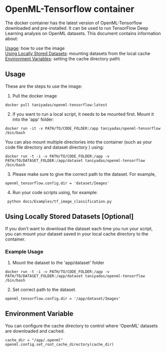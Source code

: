 # OpenML-Tensorflow container

The docker container has the latest version of OpenML-Tensorflow downloaded and pre-installed. It can be used to run TensorFlow Deep Learning analysis on OpenML datasets. 
This document contains information about:

[Usage](#usage): how to use the image\
[Using Locally Stored Datasets](#using-locally-stored-datasets-optional): mounting datasets from the local cache\
[Environment Variables](#environment-variable): setting the cache directory path\

## Usage

These are the steps to use the image:

1. Pull the docker image 
```
docker pull taniyadas/openml-tensorflow:latest
```
2. If you want to run a local script, it needs to be mounted first. Mount it into the 'app' folder:
```text
docker run -it -v PATH/TO/CODE_FOLDER:/app taniyadas/openml-tensorflow /bin/bash
```
You can also mount multiple directories into the container (such as your code file directory and dataset directory ) using:
```text
docker run -t -i -v PATH/TO/CODE_FOLDER:/app -v PATH/TO/DATASET_FOLDER:/app/dataset taniyadas/openml-tensorflow /bin/bash
```
3. Please make sure to give the correct path to the dataset. For example, 
```text
openml_tensorflow.config.dir = 'dataset/Images'
```
4. Run your code scripts using, for example:
```text
 python docs/Examples/tf_image_classification.py
```

## Using Locally Stored Datasets [Optional]

If you don't want to download the dataset each time you run your script, you can mount your dataset saved in your local cache directory to the container. 

### Example Usage

1. Mount the dataset to the 'app/dataset' folder

```
docker run -t -i -v PATH/TO/CODE_FOLDER:/app -v PATH/TO/DATASET_FOLDER:/app/dataset taniyadas/openml-tensorflow /bin/bash
```

2. Set correct path to the dataset.  
```text
openml_tensorflow.config.dir = '/app/dataset/Images'
``` 

## Environment Variable 

You can configure the cache directory to control where 'OpenML' datasets are downloaded and cached.

```
cache_dir = "/app/.openml"
openml.config.set_root_cache_directory(cache_dir)
```